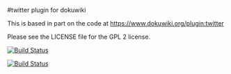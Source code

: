 #twitter plugin for dokuwiki

This is based in part on the code at https://www.dokuwiki.org/plugin:twitter

Please see the LICENSE file for the GPL 2 license.


[![Build Status](https://travis-ci.org/mprins/dokuwiki-twitter.svg?branch=testing)](https://travis-ci.org/mprins/dokuwiki-twitter)

[![Build Status](https://travis-ci.org/mprins/dokuwiki-twitter.svg?branch=testing)](https://travis-ci.org/mprins/dokuwiki-twitter)
